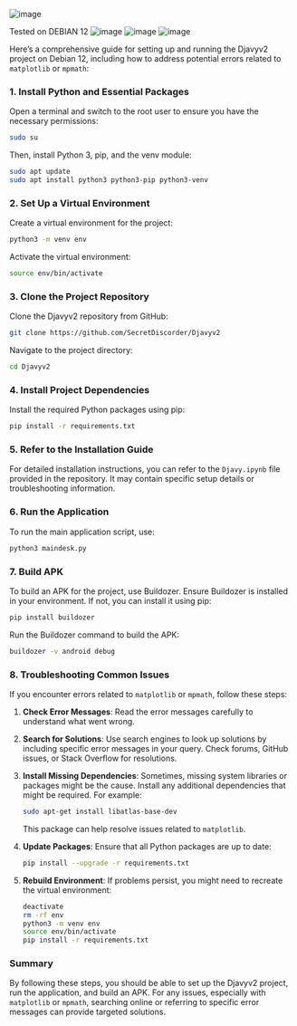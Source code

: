 
![image](https://github.com/user-attachments/assets/19efe967-6c67-4054-aaf7-ff5470718bd0)

Tested on DEBIAN 12
![image](https://github.com/user-attachments/assets/1a673ca6-5042-4c53-82c9-7efc790d86e7) ![image](https://github.com/user-attachments/assets/b984357e-780f-45cb-ba70-61e9ce35fc93)
 ![image](https://github.com/user-attachments/assets/4ad2df5d-5ce4-470b-9020-c6e9b228c316)


Here’s a comprehensive guide for setting up and running the Djavyv2 project on Debian 12, including how to address potential errors related to `matplotlib` or `mpmath`:

### 1. **Install Python and Essential Packages**

Open a terminal and switch to the root user to ensure you have the necessary permissions:

```bash
sudo su
```

Then, install Python 3, pip, and the venv module:

```bash
sudo apt update
sudo apt install python3 python3-pip python3-venv
```

### 2. **Set Up a Virtual Environment**

Create a virtual environment for the project:

```bash
python3 -m venv env
```

Activate the virtual environment:

```bash
source env/bin/activate
```

### 3. **Clone the Project Repository**

Clone the Djavyv2 repository from GitHub:

```bash
git clone https://github.com/SecretDiscorder/Djavyv2
```

Navigate to the project directory:

```bash
cd Djavyv2
```

### 4. **Install Project Dependencies**

Install the required Python packages using pip:

```bash
pip install -r requirements.txt
```

### 5. **Refer to the Installation Guide**

For detailed installation instructions, you can refer to the `Djavy.ipynb` file provided in the repository. It may contain specific setup details or troubleshooting information.

### 6. **Run the Application**

To run the main application script, use:

```bash
python3 maindesk.py
```

### 7. **Build APK**

To build an APK for the project, use Buildozer. Ensure Buildozer is installed in your environment. If not, you can install it using pip:

```bash
pip install buildozer
```

Run the Buildozer command to build the APK:

```bash
buildozer -v android debug
```

### 8. **Troubleshooting Common Issues**

If you encounter errors related to `matplotlib` or `mpmath`, follow these steps:

1. **Check Error Messages**: Read the error messages carefully to understand what went wrong.

2. **Search for Solutions**: Use search engines to look up solutions by including specific error messages in your query. Check forums, GitHub issues, or Stack Overflow for resolutions.

3. **Install Missing Dependencies**: Sometimes, missing system libraries or packages might be the cause. Install any additional dependencies that might be required. For example:

   ```bash
   sudo apt-get install libatlas-base-dev
   ```

   This package can help resolve issues related to `matplotlib`.

4. **Update Packages**: Ensure that all Python packages are up to date:

   ```bash
   pip install --upgrade -r requirements.txt
   ```

5. **Rebuild Environment**: If problems persist, you might need to recreate the virtual environment:

   ```bash
   deactivate
   rm -rf env
   python3 -m venv env
   source env/bin/activate
   pip install -r requirements.txt
   ```

### Summary

By following these steps, you should be able to set up the Djavyv2 project, run the application, and build an APK. For any issues, especially with `matplotlib` or `mpmath`, searching online or referring to specific error messages can provide targeted solutions.
